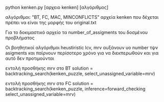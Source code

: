 python kenken.py [αρχειο kenken] [αλγόριθμος]

αλγόριθμοι: "BT, FC, MAC, MINCONFLICTS"
αρχεία kenken που δέχεται πρέπει να είναι της μορφής του original.txt

Για το δοκιμαστικό αρχείο τα number_of_assigments του δοσμένου προβλήματος

Οι βοηθητικοί αλγόριθμοι heustiristic lcv, mrv αυξάνουν  υο number τψν asigments και
παίρνουν περίσοτερο χρόνο για να διεκπερωθούν και για αυτό δεν προτιμούνται

εντολή προσθήκης mrv στο BT
solution = backtracking_search(kenken_puzzle, select_unassigned_variable=mrv)

εντολή προσθήκης mrv στο FC
solution = backtracking_search(kenken_puzzle, inference=forward_checking select_unassigned_variable=mrv)
